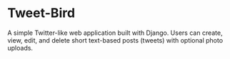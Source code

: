 ﻿# Tweet-Bird
A simple Twitter-like web application built with Django. Users can create, view, edit, and delete short text-based posts (tweets) with optional photo uploads.
